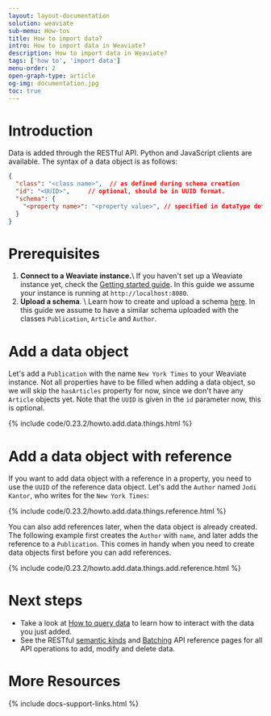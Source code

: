 ```yaml
---
layout: layout-documentation
solution: weaviate
sub-menu: How-tos
title: How to import data?
intro: How to import data in Weaviate?
description: How to import data in Weaviate?
tags: ['how to', 'import data']
menu-order: 2
open-graph-type: article
og-img: documentation.jpg
toc: true
---
```


# Introduction 

Data is added through the RESTful API. Python and JavaScript clients are available. The syntax of a data object is as follows:

```json
{
  "class": "<class name>",  // as defined during schema creation
  "id": "<UUID>",     // optional, should be in UUID format.
  "schema": {
    "<property name>": "<property value>", // specified in dataType defined during schema creation
  }
}
```

# Prerequisites

 1. **Connect to a Weaviate instance.**\\
 If you haven't set up a Weaviate instance yet, check the [Getting started guide](../getting-started/installation.html). In this guide we assume your instance is running at `http://localhost:8080`.
 2. **Upload a schema**. \\
 Learn how to create and upload a schema [here](./how-to-create-a-schema.html). In this guide we assume to have a similar schema uploaded with the classes `Publication`, `Article` and `Author`.

# Add a data object

Let's add a `Publication` with the name `New York Times` to your Weaviate instance. Not all properties have to be filled when adding a data object, so we will skip the `hasArticles` property for now, since we don't have any `Article` objects yet. Note that the `UUID` is given in the `id` parameter now, this is optional.

{% include code/0.23.2/howto.add.data.things.html %}

# Add a data object with reference

If you want to add data object with a reference in a property, you need to use the `UUID` of the reference data object. Let's add the `Author` named `Jodi Kantor`, who writes for the `New York Times`:

{% include code/0.23.2/howto.add.data.things.reference.html %}

You can also add references later, when the data object is already created. The following example first creates the `Author` with `name`, and later adds the reference to a `Publication`. This comes in handy when you need to create data objects first before you can add references.

{% include code/0.23.2/howto.add.data.things.add.reference.html %}

# Next steps

- Take a look at [How to query data](./how-to-query-data.html) to learn how to interact with the data you just added.
- See the RESTful [semantic kinds](../restful-api-references/semantic-kind.html) and [Batching](../restful-api-references/batching.html) API reference pages for all API operations to add, modify and delete data.

# More Resources

{% include docs-support-links.html %}